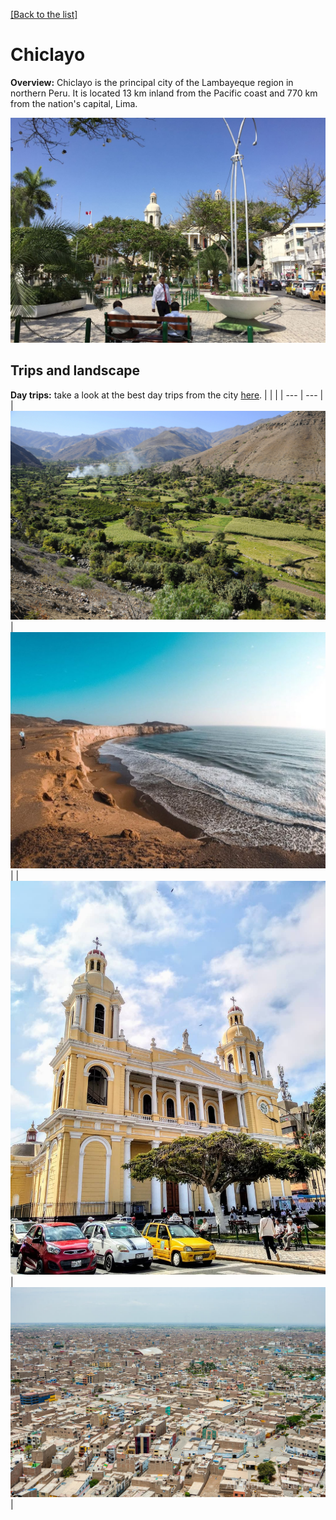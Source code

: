 [[Back to the list]](city_list.md)
# Chiclayo
**Overview:** Chiclayo  is the principal city of the Lambayeque region in northern Peru. It is located 13 km  inland from the Pacific coast and 770 km  from the nation's capital, Lima.


![Chiclayo tourist view](resources/Chiclayo_view.jpg)
## Trips and landscape
**Day trips:** take a look at the best day trips from the city [here](https://www.viator.com/Chiclayo-tours/Day-Trips-and-Excursions/d5464-g5).
|  |  |
| --- | --- |
| ![landscape image](resources/Chiclayo_landscape_0.jpg) | ![landscape image](resources/Chiclayo_landscape_1.jpg) |
| ![landscape image](resources/Chiclayo_landscape_2.jpg) | ![landscape image](resources/Chiclayo_landscape_3.jpg) |
